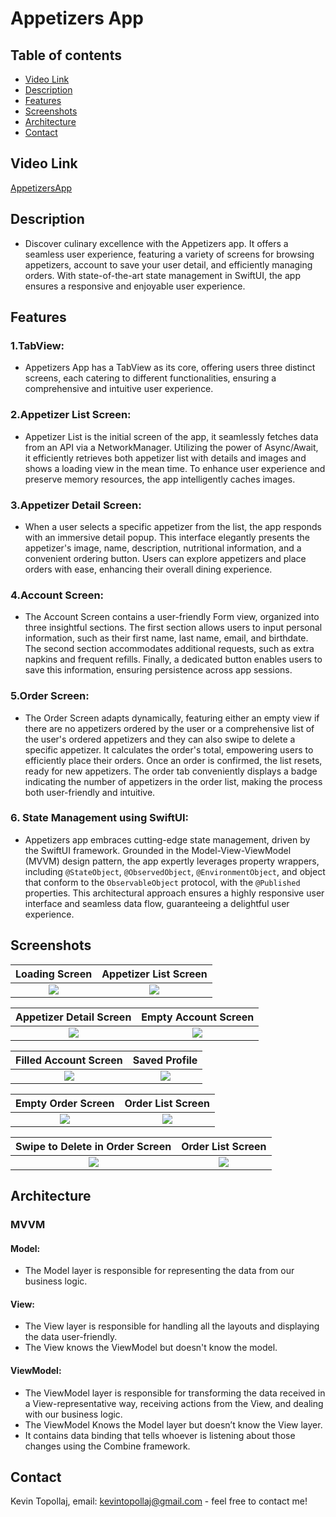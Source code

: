 # Appetizers App

## Table of contents
* [Video Link](#video-link)
* [Description](#description)
* [Features](#Features)
* [Screenshots](#screenshots)
* [Architecture](#architecture)
* [Contact](#contact)

## Video Link

[AppetizersApp](https://www.linkedin.com/feed/update/urn:li:activity:7149784250790174720/)


## Description

- Discover culinary excellence with the Appetizers app. It offers a seamless user experience, featuring a variety of screens for browsing appetizers, account to save your user detail, and efficiently managing orders. With state-of-the-art state management in SwiftUI, the app ensures a responsive and enjoyable user experience.


## Features 

### 1.TabView:

- Appetizers App has a TabView as its core, offering users three distinct screens, each catering to different functionalities, ensuring a comprehensive and intuitive user experience.


### 2.Appetizer List Screen:

- Appetizer List is the initial screen of the app, it seamlessly fetches data from an API via a NetworkManager. Utilizing the power of Async/Await, it efficiently retrieves both appetizer list with details and images and shows a loading view in the mean time. To enhance user experience and preserve memory resources, the app intelligently caches images.


### 3.Appetizer Detail Screen:

- When a user selects a specific appetizer from the list, the app responds with an immersive detail popup. This interface elegantly presents the appetizer's image, name, description, nutritional information, and a convenient ordering button. Users can explore appetizers and place orders with ease, enhancing their overall dining experience.


### 4.Account Screen:

- The Account Screen contains a user-friendly Form view, organized into three insightful sections. The first section allows users to input personal information, such as their first name, last name, email, and birthdate. The second section accommodates additional requests, such as extra napkins and frequent refills. Finally, a dedicated button enables users to save this information, ensuring persistence across app sessions.


### 5.Order Screen:

- The Order Screen adapts dynamically, featuring either an empty view if there are no appetizers ordered by the user or a comprehensive list of the user's ordered appetizers and they can also swipe to delete a specific appetizer. It calculates the order's total, empowering users to efficiently place their orders. Once an order is confirmed, the list resets, ready for new appetizers. The order tab conveniently displays a badge indicating the number of appetizers in the order list, making the process both user-friendly and intuitive.


### 6. State Management using SwiftUI:

- Appetizers app embraces cutting-edge state management, driven by the SwiftUI framework. Grounded in the Model-View-ViewModel (MVVM) design pattern, the app expertly leverages property wrappers, including `@StateObject`, `@ObservedObject`, `@EnvironmentObject`, and object that conform to the `ObservableObject` protocol, with the `@Published` properties. This architectural approach ensures a highly responsive user interface and seamless data flow, guaranteeing a delightful user experience.


## Screenshots

Loading Screen             |  Appetizer List Screen
:-------------------------:|:----------------------------:
![](./img/S1.png)          |  ![](./img/S2.png)

Appetizer Detail Screen    |  Empty Account Screen
:-------------------------:|:----------------------------:
![](./img/S3.png)          |  ![](./img/S4.png)

Filled Account Screen      |  Saved Profile
:-------------------------:|:-------------------------:
![](./img/S5.png)          |  ![](./img/S6.png)

Empty Order Screen         |  Order List Screen
:-------------------------:|:-------------------------:
![](./img/S7.png)          |  ![](./img/S8.png)

Swipe to Delete in Order Screen  |  Order List Screen
:-------------------------------:|:-------------------------:
![](./img/S9.png)                |  ![](./img/S10.png)



## Architecture

### MVVM

#### Model:

- The Model layer is responsible for representing the data from our business logic.


#### View:

- The View layer is responsible for handling all the layouts and displaying the data user-friendly. 
- The View knows the ViewModel but doesn't know the model.


#### ViewModel:

- The ViewModel layer is responsible for transforming the data received in a View-representative way, receiving actions from the View, and dealing with our business logic.
- The ViewModel Knows the Model layer but doesn’t know the View layer.
- It contains data binding that tells whoever is listening about those changes using the Combine framework. 



## Contact
Kevin Topollaj, email: kevintopollaj@gmail.com - feel free to contact me!
